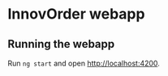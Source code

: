 # InnovOrder webapp

## Running the webapp

Run `ng start` and open [http://localhost:4200](http://localhost:4200).

